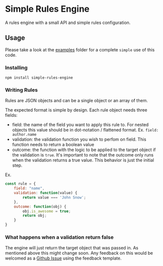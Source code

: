 # Simple Rules Engine

A rules engine with a small API and simple rules configuration.

## Usage

Please take a look at the [examples](https://github.com/froi/simple-rules-engine/tree/master/examples) folder for a complete `simple` use of this code.

### Installing

`npm install simple-rules-engine`

### Writing Rules

Rules are JSON objects and can be a single object or an array of them.

The expected format is simple by design. Each rule object needs three fields:

* field: the name of the field you want to apply this rule to. For nested objects this value should be in dot-notation / flattened format. Ex. `field: author.name`
* validation: the validation function you wish to perfom on field. This function needs to return a boolean value
* outcome: the function with the logic to be applied to the target object if the validation is `true`. It's important to note that the outcome only runs when the validation returns a true value. This behavior is just the initial step.

Ex.

```javascript
const rule = {
    field: "name",
    validation: function(value) {
        return value === 'John Snow';
    },
    outcome: function(obj) {
        obj.is_awesome = true;
        return obj;
    }
}
```

### What happens when a validation return false

The engine will just return the target object that was passed in. As mentioned above this might change soon. Any feedback on this would be welcomed as a [Github Issue](https://github.com/froi/simple-rules-engine/issues) using the feedback template.